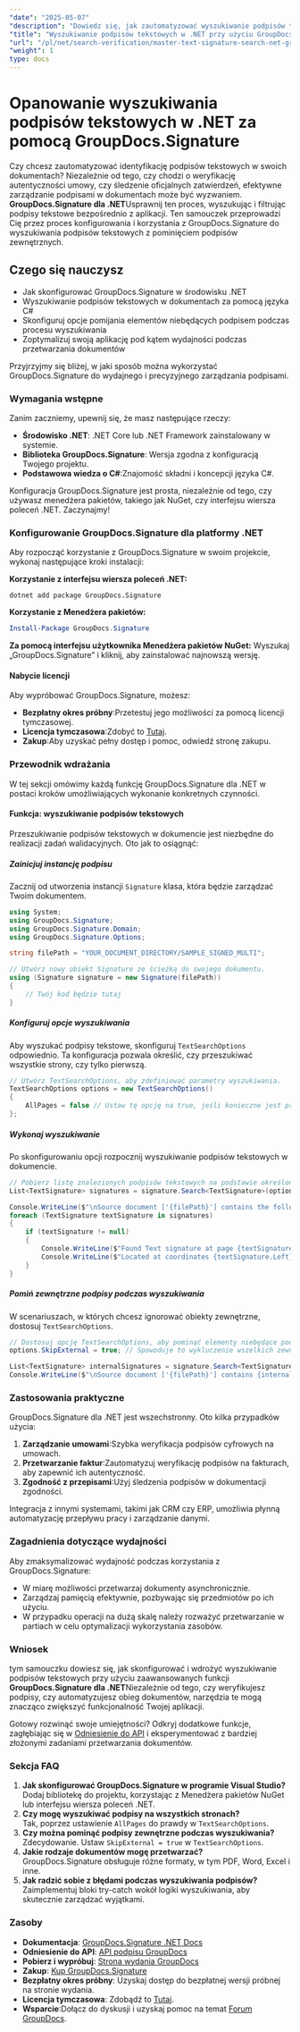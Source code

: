 ```yaml
---
"date": "2025-05-07"
"description": "Dowiedz się, jak zautomatyzować wyszukiwanie podpisów tekstowych w aplikacjach .NET przy użyciu GroupDocs.Signature, zapewniając efektywne zarządzanie dokumentami i ich weryfikację."
"title": "Wyszukiwanie podpisów tekstowych w .NET przy użyciu GroupDocs.Signature"
"url": "/pl/net/search-verification/master-text-signature-search-net-groupdocs/"
"weight": 1
type: docs
---
```

# Opanowanie wyszukiwania podpisów tekstowych w .NET za pomocą GroupDocs.Signature

Czy chcesz zautomatyzować identyfikację podpisów tekstowych w swoich dokumentach? Niezależnie od tego, czy chodzi o weryfikację autentyczności umowy, czy śledzenie oficjalnych zatwierdzeń, efektywne zarządzanie podpisami w dokumentach może być wyzwaniem. **GroupDocs.Signature dla .NET**Usprawnij ten proces, wyszukując i filtrując podpisy tekstowe bezpośrednio z aplikacji. Ten samouczek przeprowadzi Cię przez proces konfigurowania i korzystania z GroupDocs.Signature do wyszukiwania podpisów tekstowych z pominięciem podpisów zewnętrznych.

## Czego się nauczysz
- Jak skonfigurować GroupDocs.Signature w środowisku .NET
- Wyszukiwanie podpisów tekstowych w dokumentach za pomocą języka C#
- Skonfiguruj opcje pomijania elementów niebędących podpisem podczas procesu wyszukiwania
- Zoptymalizuj swoją aplikację pod kątem wydajności podczas przetwarzania dokumentów

Przyjrzyjmy się bliżej, w jaki sposób można wykorzystać GroupDocs.Signature do wydajnego i precyzyjnego zarządzania podpisami.

### Wymagania wstępne
Zanim zaczniemy, upewnij się, że masz następujące rzeczy:
- **Środowisko .NET**: .NET Core lub .NET Framework zainstalowany w systemie.
- **Biblioteka GroupDocs.Signature**: Wersja zgodna z konfiguracją Twojego projektu.
- **Podstawowa wiedza o C#**:Znajomość składni i koncepcji języka C#.

Konfiguracja GroupDocs.Signature jest prosta, niezależnie od tego, czy używasz menedżera pakietów, takiego jak NuGet, czy interfejsu wiersza poleceń .NET. Zaczynajmy!

### Konfigurowanie GroupDocs.Signature dla platformy .NET
Aby rozpocząć korzystanie z GroupDocs.Signature w swoim projekcie, wykonaj następujące kroki instalacji:

**Korzystanie z interfejsu wiersza poleceń .NET:**

```shell
dotnet add package GroupDocs.Signature
```

**Korzystanie z Menedżera pakietów:**

```powershell
Install-Package GroupDocs.Signature
```

**Za pomocą interfejsu użytkownika Menedżera pakietów NuGet:**
Wyszukaj „GroupDocs.Signature” i kliknij, aby zainstalować najnowszą wersję.

#### Nabycie licencji
Aby wypróbować GroupDocs.Signature, możesz:
- **Bezpłatny okres próbny**:Przetestuj jego możliwości za pomocą licencji tymczasowej.
- **Licencja tymczasowa**:Zdobyć to [Tutaj](https://purchase.groupdocs.com/temporary-license/).
- **Zakup**:Aby uzyskać pełny dostęp i pomoc, odwiedź stronę zakupu.

### Przewodnik wdrażania
W tej sekcji omówimy każdą funkcję GroupDocs.Signature dla .NET w postaci kroków umożliwiających wykonanie konkretnych czynności. 

#### Funkcja: wyszukiwanie podpisów tekstowych
Przeszukiwanie podpisów tekstowych w dokumencie jest niezbędne do realizacji zadań walidacyjnych. Oto jak to osiągnąć:

##### Zainicjuj instancję podpisu
Zacznij od utworzenia instancji `Signature` klasa, która będzie zarządzać Twoim dokumentem.

```csharp
using System;
using GroupDocs.Signature;
using GroupDocs.Signature.Domain;
using GroupDocs.Signature.Options;

string filePath = "YOUR_DOCUMENT_DIRECTORY/SAMPLE_SIGNED_MULTI";

// Utwórz nowy obiekt Signature ze ścieżką do swojego dokumentu.
using (Signature signature = new Signature(filePath))
{
    // Twój kod będzie tutaj
}
```

##### Konfiguruj opcje wyszukiwania
Aby wyszukać podpisy tekstowe, skonfiguruj `TextSearchOptions` odpowiednio. Ta konfiguracja pozwala określić, czy przeszukiwać wszystkie strony, czy tylko pierwszą.

```csharp
// Utwórz TextSearchOptions, aby zdefiniować parametry wyszukiwania.
TextSearchOptions options = new TextSearchOptions()
{
    AllPages = false // Ustaw tę opcję na true, jeśli konieczne jest przeszukanie dalszej części strony.
};
```

##### Wykonaj wyszukiwanie
Po skonfigurowaniu opcji rozpocznij wyszukiwanie podpisów tekstowych w dokumencie.

```csharp
// Pobierz listę znalezionych podpisów tekstowych na podstawie określonych opcji.
List<TextSignature> signatures = signature.Search<TextSignature>(options);

Console.WriteLine($"\nSource document ['{filePath}'] contains the following signatures.");
foreach (TextSignature textSignature in signatures)
{
    if (textSignature != null)
    {
        Console.WriteLine($"Found Text signature at page {textSignature.PageNumber}, with type [{textSignature.SignatureImplementation}] and text '{textSignature.Text}'.");
        Console.WriteLine($"Located at coordinates {textSignature.Left}-{textSignature.Top}. Size is {textSignature.Width}x{textSignature.Height}.");
    }
}
```

##### Pomiń zewnętrzne podpisy podczas wyszukiwania
W scenariuszach, w których chcesz ignorować obiekty zewnętrzne, dostosuj `TextSearchOptions`.

```csharp
// Dostosuj opcję TextSearchOptions, aby pominąć elementy niebędące podpisem.
options.SkipExternal = true; // Spowoduje to wykluczenie wszelkich zewnętrznych podpisów z wyników.

List<TextSignature> internalSignatures = signature.Search<TextSignature>(options);
Console.WriteLine($"\nSource document ['{filePath}'] contains {internalSignatures.Count} non-external signatures.");
```

### Zastosowania praktyczne
GroupDocs.Signature dla .NET jest wszechstronny. Oto kilka przypadków użycia:
1. **Zarządzanie umowami**:Szybka weryfikacja podpisów cyfrowych na umowach.
2. **Przetwarzanie faktur**:Zautomatyzuj weryfikację podpisów na fakturach, aby zapewnić ich autentyczność.
3. **Zgodność z przepisami**:Użyj śledzenia podpisów w dokumentacji zgodności.

Integracja z innymi systemami, takimi jak CRM czy ERP, umożliwia płynną automatyzację przepływu pracy i zarządzanie danymi.

### Zagadnienia dotyczące wydajności
Aby zmaksymalizować wydajność podczas korzystania z GroupDocs.Signature:
- W miarę możliwości przetwarzaj dokumenty asynchronicznie.
- Zarządzaj pamięcią efektywnie, pozbywając się przedmiotów po ich użyciu.
- W przypadku operacji na dużą skalę należy rozważyć przetwarzanie w partiach w celu optymalizacji wykorzystania zasobów.

### Wniosek
tym samouczku dowiesz się, jak skonfigurować i wdrożyć wyszukiwanie podpisów tekstowych przy użyciu zaawansowanych funkcji **GroupDocs.Signature dla .NET**Niezależnie od tego, czy weryfikujesz podpisy, czy automatyzujesz obieg dokumentów, narzędzia te mogą znacząco zwiększyć funkcjonalność Twojej aplikacji.

Gotowy rozwinąć swoje umiejętności? Odkryj dodatkowe funkcje, zagłębiając się w [Odniesienie do API](https://reference.groupdocs.com/signature/net/) i eksperymentować z bardziej złożonymi zadaniami przetwarzania dokumentów.

### Sekcja FAQ
1. **Jak skonfigurować GroupDocs.Signature w programie Visual Studio?**  
   Dodaj bibliotekę do projektu, korzystając z Menedżera pakietów NuGet lub interfejsu wiersza poleceń .NET.
2. **Czy mogę wyszukiwać podpisy na wszystkich stronach?**  
   Tak, poprzez ustawienie `AllPages` do prawdy w `TextSearchOptions`.
3. **Czy można pominąć podpisy zewnętrzne podczas wyszukiwania?**  
   Zdecydowanie. Ustaw `SkipExternal = true` w `TextSearchOptions`.
4. **Jakie rodzaje dokumentów mogę przetwarzać?**  
   GroupDocs.Signature obsługuje różne formaty, w tym PDF, Word, Excel i inne.
5. **Jak radzić sobie z błędami podczas wyszukiwania podpisów?**  
   Zaimplementuj bloki try-catch wokół logiki wyszukiwania, aby skutecznie zarządzać wyjątkami.

### Zasoby
- **Dokumentacja**: [GroupDocs.Signature .NET Docs](https://docs.groupdocs.com/signature/net/)
- **Odniesienie do API**: [API podpisu GroupDocs](https://reference.groupdocs.com/signature/net/)
- **Pobierz i wypróbuj**: [Strona wydania GroupDocs](https://releases.groupdocs.com/signature/net/)
- **Zakup**: [Kup GroupDocs.Signature](https://purchase.groupdocs.com/buy)
- **Bezpłatny okres próbny**: Uzyskaj dostęp do bezpłatnej wersji próbnej na stronie wydania.
- **Licencja tymczasowa**: Zdobądź to [Tutaj](https://purchase.groupdocs.com/temporary-license/).
- **Wsparcie**:Dołącz do dyskusji i uzyskaj pomoc na temat [Forum GroupDocs](https://forum.groupdocs.com/c/signature/).